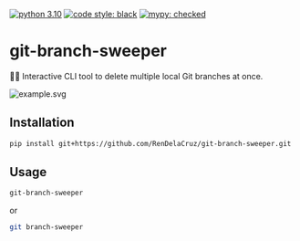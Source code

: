 [![python 3.10](https://img.shields.io/badge/Python-3.10-3776AB.svg?style=flat&logo=python&logoColor=white)](https://www.python.org)
[![code style: black](https://img.shields.io/badge/code%20style-black-000000.svg)](https://github.com/psf/black)
[![mypy: checked](https://www.mypy-lang.org/static/mypy_badge.svg)](https://mypy-lang.org/)

# git-branch-sweeper

🧹✨ Interactive CLI tool to delete multiple local Git branches at once.

![example.svg](assets/example.svg)

<!--
https://carbon.now.sh/?bg=rgba%28255%2C255%2C255%2C1%29&t=vscode&wt=none&l=auto&width=710&ds=false&dsyoff=20px&dsblur=68px&wc=true&wa=false&pv=26px&ph=24px&ln=false&fl=1&fm=Hack&fs=14px&lh=133%25&si=false&es=1x&wm=false&code=%2524%2520git-branch-sweeper%250A%250A%253F%2520Select%2520branches%2520to%2520delete%253A%2520%28use%2520%255Bspace%255D%2520to%2520select%252C%2520or%2520%255Ba%255D%2520to%2520toggle%2520all%29%250A%2520%2520Current%2520branch%253A%2520PROJ-435_current-task%2520%250A%2520%2520%25E2%2597%2589%2520PROJ-654_old-ticket%250A%25E2%259D%25AF%2520%25E2%2597%2589%2520PROJ-934_extra-branch%2520%250A%2520%2520%25E2%2597%258B%2520PROJ-324_testing-feat%250A%2520%2520%25E2%2597%258B%2520main%250A%250ABranches%2520for%2520deletion%253A%250A1.%2520PROJ-654_old-ticket%2520%250A2.%2520PROJ-934_extra-branch%2520%250A%250A%253F%2520Delete%2520these%25202%2520branches%253F%2520%28y%252FN%29%2520Yes%250A%250ADeleted%2520branch%2520PROJ-654_old-ticket%2520%28was%2520cb0c590%29.%250ADeleted%2520branch%2520PROJ-934_extra-branch%2520%28was%2520cb0c590%29.%250A%250AAll%2520selected%2520branches%2520deleted.%2520%25F0%259F%25A7%25B9%25E2%259C%25A8&tb=
-->

<!-- ```sh
$ git-branch-sweeper

? Select branches to delete: (use [space] to select, or [a] to toggle all)
  Current branch: PROJ-435_current-task 
  ◉ PROJ-654_old-ticket
❯ ◉ PROJ-934_extra-branch 
  ○ PROJ-324_testing-feat
  ○ main

Branches for deletion:
1. PROJ-654_old-ticket 
2. PROJ-934_extra-branch 

? Delete these 2 branches? (y/N) Yes

Deleted branch PROJ-654_old-ticket (was cb0c590).
Deleted branch PROJ-934_extra-branch (was cb0c590).

All selected branches deleted. 🧹✨
``` -->


## Installation

```sh
pip install git+https://github.com/RenDelaCruz/git-branch-sweeper.git
```

## Usage

```sh
git-branch-sweeper
```

or

```sh
git branch-sweeper
```
